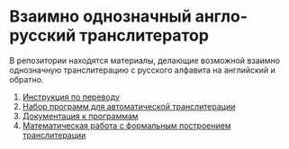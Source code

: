 # Взаимно однозначный англо-русский транслитератор

В репозитории находятся материалы, делающие возможной взаимно однозначную транслитерацию
с русского алфавита на английский и обратно.

1. [Инструкция по переводу](https://github.com/ponomarevandr/bijective_transliterator/blob/master/articles/bijective_transliterator_instruction.pdf)
2. [Набор программ для автоматической транслитерации](https://github.com/ponomarevandr/bijective_transliterator/releases/tag/v1)
3. [Документация к программам](https://github.com/ponomarevandr/bijective_transliterator/blob/master/articles/bijective_transliterator_program.pdf)
4. [Математическая работа с формальным построением транслитерации](https://github.com/ponomarevandr/bijective_transliterator/blob/master/articles/bijective_transliterator.pdf)
